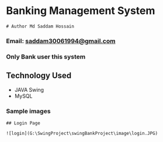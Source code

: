 # Banking Management System

```
# Author Md Saddam Hossain
```
### Email: saddam30061994@gmail.com

### Only Bank user this system

## Technology Used
- JAVA Swing
- MySQL

### Sample images
```
## Login Page
```
```
![login](G:\SwingProject\swingBankProject\image\login.JPG)
```
